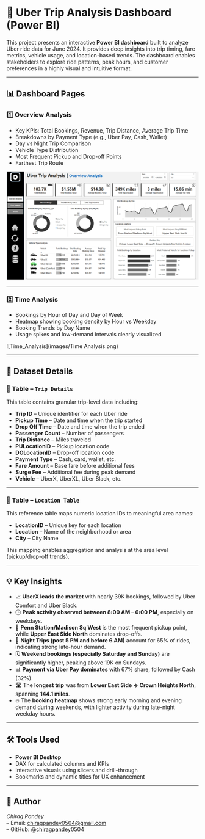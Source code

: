 # 🚖 Uber Trip Analysis Dashboard (Power BI)

This project presents an interactive **Power BI dashboard** built to analyze Uber ride data for June 2024. It provides deep insights into trip timing, fare metrics, vehicle usage, and location-based trends. The dashboard enables stakeholders to explore ride patterns, peak hours, and customer preferences in a highly visual and intuitive format.

---

## 📊 Dashboard Pages

### 1️⃣ Overview Analysis

- Key KPIs: Total Bookings, Revenue, Trip Distance, Average Trip Time
- Breakdowns by Payment Type (e.g., Uber Pay, Cash, Wallet)
- Day vs Night Trip Comparison
- Vehicle Type Distribution
- Most Frequent Pickup and Drop-off Points
- Farthest Trip Route

![Overview](images/overview.png)

---

### 2️⃣ Time Analysis

- Bookings by Hour of Day and Day of Week
- Heatmap showing booking density by Hour vs Weekday
- Booking Trends by Day Name
- Usage spikes and low-demand intervals clearly visualized

![Time_Analysis](images/Time Analysis.png)

---

## 📁 Dataset Details

### 📌 Table – `Trip Details`

This table contains granular trip-level data including:

- **Trip ID** – Unique identifier for each Uber ride  
- **Pickup Time** – Date and time when the trip started  
- **Drop Off Time** – Date and time when the trip ended  
- **Passenger Count** – Number of passengers  
- **Trip Distance** – Miles traveled  
- **PULocationID** – Pickup location code  
- **DOLocationID** – Drop-off location code  
- **Payment Type** – Cash, card, wallet, etc.  
- **Fare Amount** – Base fare before additional fees  
- **Surge Fee** – Additional fee during peak demand  
- **Vehicle** – UberX, UberXL, Uber Black, etc.

---

### 📌 Table – `Location Table`

This reference table maps numeric location IDs to meaningful area names:

- **LocationID** – Unique key for each location  
- **Location** – Name of the neighborhood or area
- **City** – City Name

This mapping enables aggregation and analysis at the area level (pickup/drop-off trends).

---

## 💡 Key Insights

- 📈 **UberX leads the market** with nearly 39K bookings, followed by Uber Comfort and Uber Black.
- 🕒 **Peak activity observed between 8:00 AM – 6:00 PM**, especially on weekdays.
- 📍 **Penn Station/Madison Sq West** is the most frequent pickup point, while **Upper East Side North** dominates drop-offs.
- 🌙 **Night Trips (post 5 PM and before 6 AM)** account for 65% of rides, indicating strong late-hour demand.
- 🗓️ **Weekend bookings (especially Saturday and Sunday)** are significantly higher, peaking above 19K on Sundays.
- 📊 **Payment via Uber Pay dominates** with 67% share, followed by Cash (32%).
- 🛣️ The **longest trip** was from **Lower East Side → Crown Heights North**, spanning **144.1 miles**.
- 🔥 The **booking heatmap** shows strong early morning and evening demand during weekends, with lighter activity during late-night weekday hours.

---

## 🛠 Tools Used

- **Power BI Desktop**
- DAX for calculated columns and KPIs  
- Interactive visuals using slicers and drill-through  
- Bookmarks and dynamic titles for UX enhancement

---

## 📎 Author

_Chirag Pandey_  
– Email: chiragpandey0504@gmail.com  
– GitHub: [@chiragpandey0504](https://github.com/chiragpandey0504)
